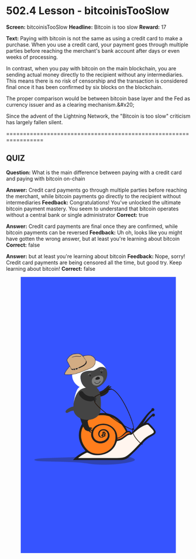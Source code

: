 # 502.4 Lesson - bitcoinisTooSlow

**Screen:** bitcoinisTooSlow
**Headline:** Bitcoin is too slow
**Reward:** 17

**Text:** Paying with bitcoin is not the same as using a credit card to make a purchase. When you use a credit card, your payment goes through multiple parties before reaching the merchant&#x27;s bank account after days or even weeks of processing.

In contrast, when you pay with bitcoin on the main blockchain, you are sending actual money directly to the recipient without any intermediaries. This means there is no risk of censorship and the transaction is considered final once it has been confirmed by six blocks on the blockchain.

The proper comparison would be between bitcoin base layer and the Fed as currency issuer and as a clearing mechanism.&amp;#x20;

Since the advent of the Lightning Network, the &quot;Bitcoin is too slow&quot; criticism has largely fallen silent.


=================================================================

## QUIZ

**Question:** What is the main difference between paying with a credit card and paying with bitcoin on-chain

**Answer:** Credit card payments go through multiple parties before reaching the merchant, while bitcoin payments go directly to the recipient without intermediaries
**Feedback:** Congratulations! You&#x27;ve unlocked the ultimate bitcoin payment mastery. You seem to understand that bitcoin operates without a central bank or single administrator
**Correct:** true

**Answer:** Credit card payments are final once they are confirmed, while bitcoin payments can be reversed
**Feedback:** Uh oh, looks like you might have gotten the wrong answer, but at least you&#x27;re learning about bitcoin
**Correct:** false

**Answer:** but at least you&#x27;re learning about bitcoin
**Feedback:** Nope, sorry! Credit card payments are being censored all the time, but good try. Keep learning about bitcoin!
**Correct:** false


<figure><img src="../.gitbook/assets/502-04.png" alt=""><figcaption></figcaption></figure>

